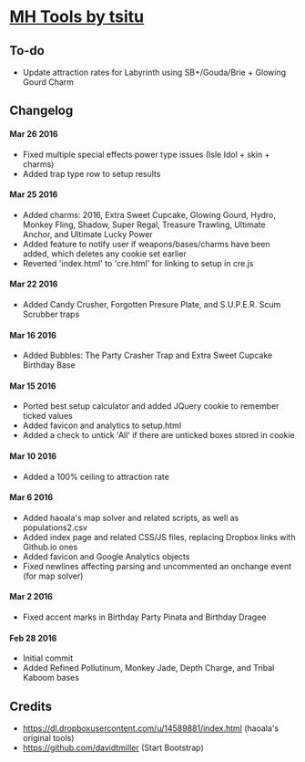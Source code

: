 # [MH Tools by tsitu](https://github.com/tsitu/MH-Tools)

## To-do
* Update attraction rates for Labyrinth using SB+/Gouda/Brie + Glowing Gourd Charm

## Changelog

#### Mar 26 2016
* Fixed multiple special effects power type issues (Isle Idol + skin + charms)
* Added trap type row to setup results

#### Mar 25 2016
* Added charms: 2016, Extra Sweet Cupcake, Glowing Gourd, Hydro, Monkey Fling, Shadow, Super Regal, Treasure Trawling, Ultimate Anchor, and Ultimate Lucky Power
* Added feature to notify user if weapons/bases/charms have been added, which deletes any cookie set earlier
* Reverted 'index.html' to 'cre.html' for linking to setup in cre.js

#### Mar 22 2016
* Added Candy Crusher, Forgotten Presure Plate, and S.U.P.E.R. Scum Scrubber traps

#### Mar 16 2016
* Added Bubbles: The Party Crasher Trap and Extra Sweet Cupcake Birthday Base

#### Mar 15 2016
* Ported best setup calculator and added JQuery cookie to remember ticked values
* Added favicon and analytics to setup.html
* Added a check to untick 'All' if there are unticked boxes stored in cookie

#### Mar 10 2016
* Added a 100% ceiling to attraction rate

#### Mar 6 2016
* Added haoala's map solver and related scripts, as well as populations2.csv
* Added index page and related CSS/JS files, replacing Dropbox links with Github.io ones
* Added favicon and Google Analytics objects
* Fixed newlines affecting parsing and uncommented an onchange event (for map solver)

#### Mar 2 2016
* Fixed accent marks in Birthday Party Pinata and Birthday Dragee

#### Feb 28 2016
* Initial commit
* Added Refined Pollutinum, Monkey Jade, Depth Charge, and Tribal Kaboom bases

## Credits

* https://dl.dropboxusercontent.com/u/14589881/index.html (haoala's original tools)
* https://github.com/davidtmiller (Start Bootstrap)